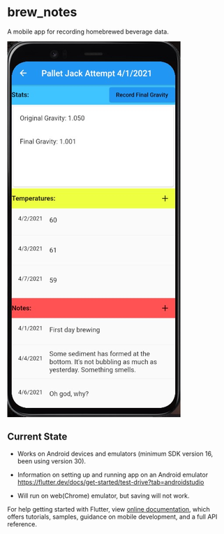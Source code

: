 # brew_notes

A mobile app for recording homebrewed beverage data.

![](/media/BN_attempt_details.jpg)

## Current State

- Works on Android devices and emulators (minimum SDK version 16, been using version 30). 
- Information on setting up and running app on an Android emulator https://flutter.dev/docs/get-started/test-drive?tab=androidstudio

- Will run on web(Chrome) emulator, but saving will not work.


For help getting started with Flutter, view
[online documentation](https://flutter.dev/docs), which offers tutorials,
samples, guidance on mobile development, and a full API reference.
